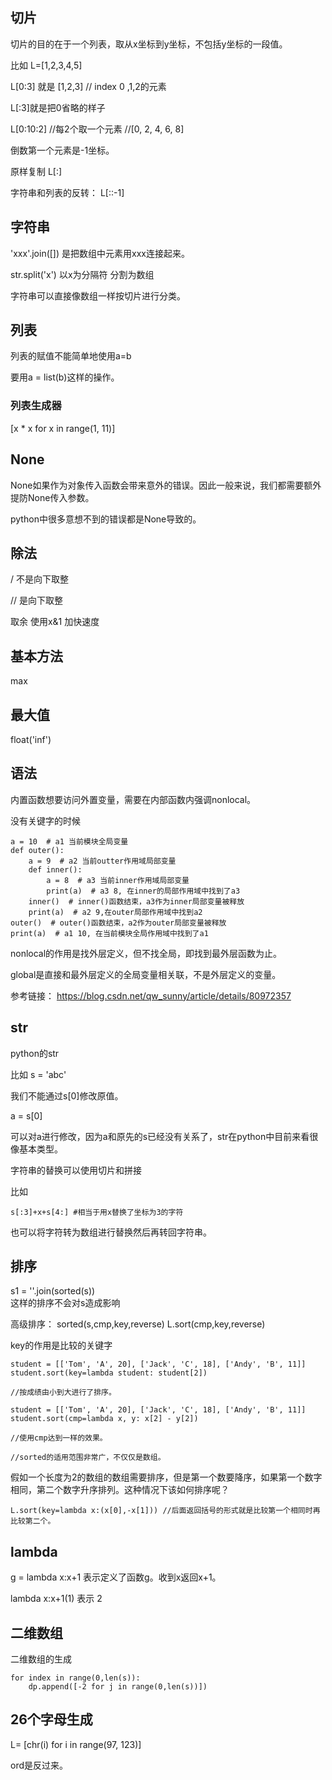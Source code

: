 ## 切片

切片的目的在于一个列表，取从x坐标到y坐标，不包括y坐标的一段值。

比如 L=[1,2,3,4,5]

L[0:3] 就是 [1,2,3]  // index 0 ,1,2的元素

L[:3]就是把0省略的样子

L[0:10:2] //每2个取一个元素 //[0, 2, 4, 6, 8]

倒数第一个元素是-1坐标。

原样复制 L[:]

字符串和列表的反转： L[::-1]


## 字符串

'xxx'.join([]) 是把数组中元素用xxx连接起来。

str.split('x')  以x为分隔符 分割为数组

字符串可以直接像数组一样按切片进行分类。


## 列表

列表的赋值不能简单地使用a=b

要用a = list(b)这样的操作。

### 列表生成器

[x * x for x in range(1, 11)]


## None

None如果作为对象传入函数会带来意外的错误。因此一般来说，我们都需要额外提防None传入参数。

python中很多意想不到的错误都是None导致的。


## 除法

/ 不是向下取整

// 是向下取整

取余 使用x&1 加快速度


## 基本方法

max

## 最大值

float('inf')


## 语法

内置函数想要访问外置变量，需要在内部函数内强调nonlocal。

没有关键字的时候
```
a = 10  # a1 当前模块全局变量
def outer():
    a = 9  # a2 当前outter作用域局部变量
    def inner():
        a = 8  # a3 当前inner作用域局部变量
        print(a)  # a3 8, 在inner的局部作用域中找到了a3
    inner()  # inner()函数结束，a3作为inner局部变量被释放
    print(a)  # a2 9,在outer局部作用域中找到a2
outer()  # outer()函数结束，a2作为outer局部变量被释放
print(a)  # a1 10, 在当前模块全局作用域中找到了a1
```

nonlocal的作用是找外层定义，但不找全局，即找到最外层函数为止。

global是直接和最外层定义的全局变量相关联，不是外层定义的变量。


参考链接：
https://blog.csdn.net/qw_sunny/article/details/80972357


## str

python的str

比如 s = 'abc'

我们不能通过s[0]修改原值。

a = s[0]

可以对a进行修改，因为a和原先的s已经没有关系了，str在python中目前来看很像基本类型。

字符串的替换可以使用切片和拼接

比如

```
s[:3]+x+s[4:] #相当于用x替换了坐标为3的字符
```
也可以将字符转为数组进行替换然后再转回字符串。


## 排序

s1 = ''.join(sorted(s))  
这样的排序不会对s造成影响

高级排序：
sorted(s,cmp,key,reverse)
L.sort(cmp,key,reverse)

key的作用是比较的关键字

```
student = [['Tom', 'A', 20], ['Jack', 'C', 18], ['Andy', 'B', 11]]
student.sort(key=lambda student: student[2])

//按成绩由小到大进行了排序。

student = [['Tom', 'A', 20], ['Jack', 'C', 18], ['Andy', 'B', 11]]
student.sort(cmp=lambda x, y: x[2] - y[2])

//使用cmp达到一样的效果。

//sorted的适用范围非常广，不仅仅是数组。
```

假如一个长度为2的数组的数组需要排序，但是第一个数要降序，如果第一个数字相同，第二个数字升序排列。这种情况下该如何排序呢？

```
L.sort(key=lambda x:(x[0],-x[1])) //后面返回括号的形式就是比较第一个相同时再比较第二个。
```
## lambda

g = lambda x:x+1
表示定义了函数g。收到x返回x+1。

lambda x:x+1(1) 表示 2





## 二维数组

二维数组的生成

```
for index in range(0,len(s)):
    dp.append([-2 for j in range(0,len(s))])
```


## 26个字母生成
L= [chr(i) for i in range(97, 123)]

ord是反过来。

